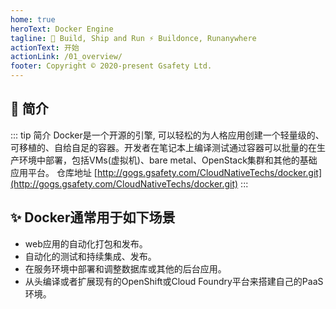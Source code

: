 ```yaml
---
home: true
heroText: Docker Engine
tagline: 🔧 Build, Ship and Run ⚡ Buildonce, Runanywhere
actionText: 开始
actionLink: /01_overview/
footer: Copyright © 2020-present Gsafety Ltd.
---
```


## 🔨 简介

::: tip 简介
Docker是一个开源的引擎, 可以轻松的为人格应用创建一个轻量级的、可移植的、自给自足的容器。开发者在笔记本上编译测试通过容器可以批量的在生产环境中部署，包括VMs(虚拟机)、bare metal、OpenStack集群和其他的基础应用平台。
仓库地址 [http://gogs.gsafety.com/CloudNativeTechs/docker.git](http://gogs.gsafety.com/CloudNativeTechs/docker.git)
:::


## ✨ Docker通常用于如下场景

* web应用的自动化打包和发布。
* 自动化的测试和持续集成、发布。
* 在服务环境中部署和调整数据库或其他的后台应用。
* 从头编译或者扩展现有的OpenShift或Cloud Foundry平台来搭建自己的PaaS环境。
